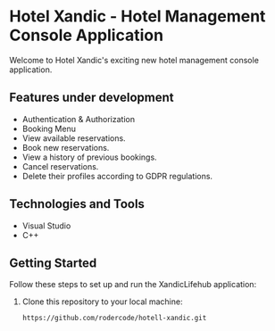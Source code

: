 # Hotel Xandic - Hotel Management Console Application

Welcome to Hotel Xandic's exciting new hotel management console application.

## Features under development
- Authentication & Authorization
- Booking Menu
- View available reservations.
- Book new reservations.
- View a history of previous bookings.
- Cancel reservations.
- Delete their profiles according to GDPR regulations.


## Technologies and Tools
- Visual Studio
- C++

## Getting Started

Follow these steps to set up and run the XandicLifehub application:

1. Clone this repository to your local machine:

   ```bash
   https://github.com/rodercode/hotell-xandic.git
